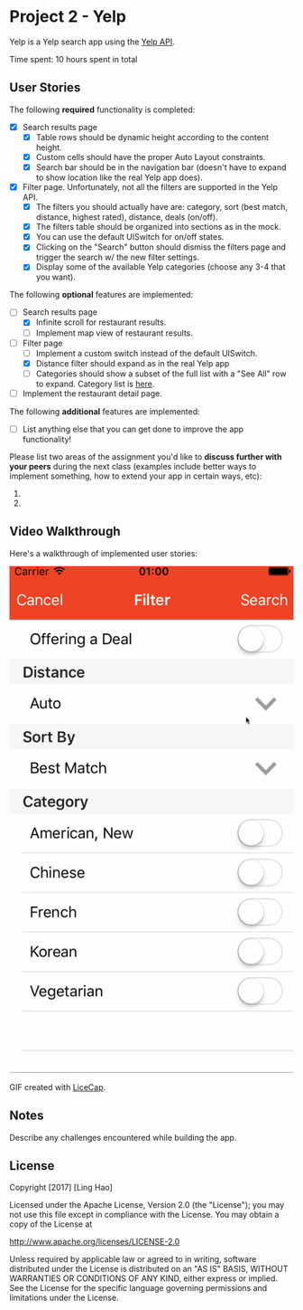 # Project 2 - Yelp

Yelp is a Yelp search app using the [Yelp API](http://www.yelp.com/developers/documentation/v2/search_api).

Time spent: 10 hours spent in total

## User Stories

The following **required** functionality is completed:

- [x] Search results page
  - [x] Table rows should be dynamic height according to the content height.
  - [x] Custom cells should have the proper Auto Layout constraints.
  - [x] Search bar should be in the navigation bar (doesn't have to expand to show location like the real Yelp app does).
- [x] Filter page. Unfortunately, not all the filters are supported in the Yelp API.
  - [x] The filters you should actually have are: category, sort (best match, distance, highest rated), distance, deals (on/off).
  - [x] The filters table should be organized into sections as in the mock.
  - [x] You can use the default UISwitch for on/off states.
  - [x] Clicking on the "Search" button should dismiss the filters page and trigger the search w/ the new filter settings.
  - [x] Display some of the available Yelp categories (choose any 3-4 that you want).

The following **optional** features are implemented:

- [ ] Search results page
  - [x] Infinite scroll for restaurant results.
  - [ ] Implement map view of restaurant results.
- [ ] Filter page
  - [ ] Implement a custom switch instead of the default UISwitch.
  - [x] Distance filter should expand as in the real Yelp app
  - [ ] Categories should show a subset of the full list with a "See All" row to expand. Category list is [here](http://www.yelp.com/developers/documentation/category_list).
- [ ] Implement the restaurant detail page.

The following **additional** features are implemented:

- [ ] List anything else that you can get done to improve the app functionality!

Please list two areas of the assignment you'd like to **discuss further with your peers** during the next class (examples include better ways to implement something, how to extend your app in certain ways, etc):

1.
2.

## Video Walkthrough

Here's a walkthrough of implemented user stories:

<img src='Yelp.gif' title='Video Walkthrough' width='' alt='Video Walkthrough' />

GIF created with [LiceCap](http://www.cockos.com/licecap/).

## Notes

Describe any challenges encountered while building the app.

## License

Copyright [2017] [Ling Hao]

Licensed under the Apache License, Version 2.0 (the "License");
you may not use this file except in compliance with the License.
You may obtain a copy of the License at

http://www.apache.org/licenses/LICENSE-2.0

Unless required by applicable law or agreed to in writing, software
distributed under the License is distributed on an "AS IS" BASIS,
WITHOUT WARRANTIES OR CONDITIONS OF ANY KIND, either express or implied.
See the License for the specific language governing permissions and
limitations under the License.
